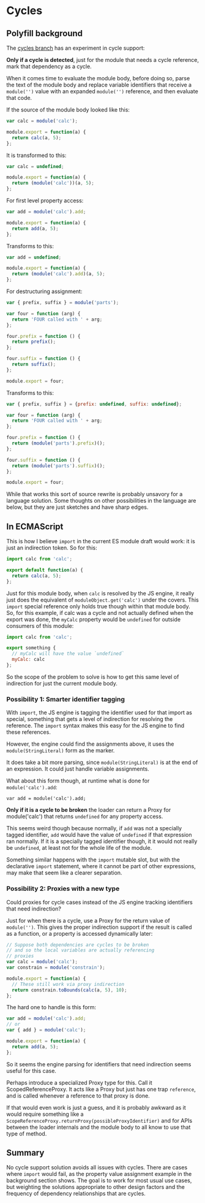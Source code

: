 # Cycles

## Polyfill background

The [cycles branch](https://github.com/jrburke/module/tree/config) has an experiment in cycle support:

**Only if a cycle is detected**, just for the module that needs a cycle reference, mark that dependency as a cycle.

When it comes time to evaluate the module body, before doing so, parse the text of the module body and replace variable identifiers that receive a `module('')` value with an expanded `module('')` reference, and then evaluate that code.

If the source of the module body looked like this:

```javascript
var calc = module('calc');

module.export = function(a) {
  return calc(a, 5);
};
```

It is transformed to this:

```javascript
var calc = undefined;

module.export = function(a) {
  return (module('calc'))(a, 5);
};
```

For first level property access:

```javascript
var add = module('calc').add;

module.export = function(a) {
  return add(a, 5);
};
```

Transforms to this:

```javascript
var add = undefined;

module.export = function(a) {
  return (module('calc').add)(a, 5);
};
```

For destructuring assignment:

```javascript
var { prefix, suffix } = module('parts');

var four = function (arg) {
  return 'FOUR called with ' + arg;
};

four.prefix = function () {
  return prefix();
};

four.suffix = function () {
  return suffix();
};

module.export = four;
```

Transforms to this:

```javascript
var { prefix, suffix } = {prefix: undefined, suffix: undefined};

var four = function (arg) {
  return 'FOUR called with ' + arg;
};

four.prefix = function () {
  return (module('parts').prefix)();
};

four.suffix = function () {
  return (module('parts').suffix)();
};

module.export = four;
```

While that works this sort of source rewrite is probably unsavory for a language solution. Some thoughts on other possibilities in the language are below, but they are just sketches and have sharp edges.

## In ECMAScript

This is how I believe `import` in the current ES module draft would work: it is just an indirection token. So for this:

```javascript
import calc from 'calc';

export default function(a) {
  return calc(a, 5);
};
```

Just for this module body, when `calc` is resolved by the JS engine, it really just does the equivalent of `moduleObject.get('calc')` under the covers. This `import` special reference only holds true though within that module body. So, for this example, if calc was a cycle and not actually defined when the export was done, the `myCalc` property would be `undefined` for outside consumers of this module:

```javascript
import calc from 'calc';

export something {
  // myCalc will have the value `undefined`
  myCalc: calc
};
```

So the scope of the problem to solve is how to get this same level of indirection for just the current module body.

### Possibility 1: Smarter identifier tagging

With `import`, the JS engine is tagging the identifier used for that import as special, something that gets a level of indirection for resolving the reference. The `import` syntax makes this easy for the JS engine to find these references.

However, the engine could find the assignments above, it uses the `module(StringLiteral)` form as the marker.

It does take a bit more parsing, since `module(StringLiteral)` is at the end of an expression. It could just handle variable assignments.

What about this form though, at runtime what is done for `module('calc').add`:

```
var add = module('calc').add;
```

**Only if it is a cycle to be broken** the loader can return a Proxy for module('calc') that returns `undefined` for any property access.

This seems weird though because normally, if `add` was not a specially tagged identifier, `add` would have the value of `undefined` if that expression ran normally. If it is a specially tagged identifier though, it it would not really be `undefined`, at least not for the whole life of the module.

Something similar happens with the `import` mutable slot, but with the declarative `import` statement, where it cannot be part of other expressions, may make that seem like a clearer separation.

### Possibility 2: Proxies with a new type

Could proxies for cycle cases instead of the JS engine tracking identifiers that need indirection?

Just for when there is a cycle, use a Proxy for the return value of `module('')`. This gives the proper indirection support if the result is called as a function, or a property is accessed dynamically later:

```javascript
// Suppose both dependencies are cycles to be broken
// and so the local variables are actually referencing
// proxies
var calc = module('calc');
var constrain = module('constrain');

module.export = function(a) {
  // These still work via proxy indirection
  return constrain.toBounds(calc(a, 5), 10);
};
```

The hard one to handle is this form:

```javascript
var add = module('calc').add;
// or
var { add } = module('calc');

module.export = function(a) {
  return add(a, 5);
};
```

So it seems the engine parsing for identifiers that need indirection seems useful for this case.

Perhaps introduce a specialized Proxy type for this. Call it ScopedReferenceProxy. It acts like a Proxy but just has one trap `reference`, and is called whenever a reference to that proxy is done.

If that would even work is just a guess, and it is probably awkward as it would require something like a `ScopeReferenceProxy.returnProxy(possibleProxyIdentifier)` and for APIs between the loader internals and the module body to all know to use that type of method.

## Summary

No cycle support solution avoids all issues with cycles. There are cases where `import` would fail, as the property value assignment example in the background section shows. The goal is to work for most usual use cases, but weighting the solutions appropriate to other design factors and the frequency of dependency relationships that are cycles.


